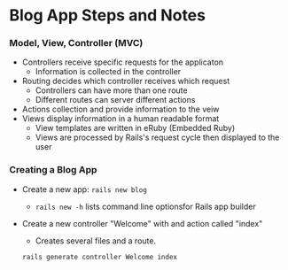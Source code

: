 # Blog App Steps and Notes


### Model, View, Controller (MVC)
- Controllers receive specific requests for the applicaton
  - Information is collected in the controller
- Routing decides which controller receives which request
  - Controllers can have more than one route
  - Different routes can server different actions
- Actions collection and provide information to the veiw
- Views display information in a human readable format
  - View templates are written in eRuby (Embedded Ruby)
  - Views are processed by Rails's request cycle then displayed to the user

### Creating a Blog App
- Create a new app:  ```rails new blog```
  * ```rails new -h``` lists command line optionsfor Rails app builder
- Create a new controller  "Welcome" with and action called "index"
  - Creates several files and a route.

  ```rails generate controller Welcome index```


